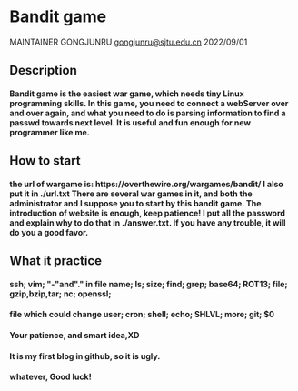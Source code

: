 # Bandit game
MAINTAINER GONGJUNRU gongjunru@sjtu.edu.cn 2022/09/01

<h2>
Description
<h4>
Bandit game is the easiest war game, which needs tiny Linux programming skills.
In this game, you need to connect a webServer over and over again, and what you need to do is parsing information to find a passwd towards next level.
It is useful and fun enough for new programmer like me.

<h2>
How to start
<h4>
the url of wargame is: https://overthewire.org/wargames/bandit/
I also put it in ./url.txt
There are several war games in it, and both the administrator and I suppose you to start by this bandit game.
The introduction of website is enough, keep patience!
I put all the password and explain why to do that in ./answer.txt.
If you have any trouble, it will do you a good favor.

<h2>
What it practice
<h4>
ssh; vim; "-"and"." in file name; ls; size; find; grep; base64; ROT13; file; gzip,bzip,tar; nc; openssl; 
<h4>
file which could change user; cron; shell; echo; SHLVL; more; git; $0
<h4>
Your patience, and smart idea,XD

<h4>
It is my first blog in github, so it is ugly.
<h4>
whatever, Good luck!
